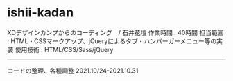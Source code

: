 # ishii-kadan
XDデザインカンプからのコーディング　/ 石井花壇
作業時間 : 40時間
担当範囲 : HTML・CSSマークアップ、jQueryによるタブ・ハンバーガーメニュー等の実装
使用技術 : HTML/CSS/Sass/jQuery

---
コードの整理、各種調整
2021.10/24-2021.10.31